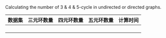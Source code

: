 Calculating the number of 3 & 4 & 5-cycle in undirected or directed graphs.

| 数据集 | 三元环数量 | 四元环数量 | 五元环数量 | 计算时间 |
| --- | ----- | ----- | ----- | ---- |
|     |       |       |       |      |
|     |       |       |       |      |
|     |       |       |       |      |
|     |       |       |       |      |
